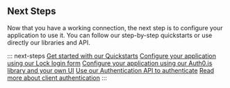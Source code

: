 ## Next Steps

Now that you have a working connection, the next step is to configure your application to use it. You can follow our step-by-step quickstarts or use directly our libraries and API.

::: next-steps
[Get started with our Quickstarts](/quickstarts)
[Configure your application using our Lock login form](/libraries/lock)
[Configure your application using our Auth0.js library and your own UI](/libraries/lock)
[Use our Authentication API to authenticate](/api/authentication)
[Read more about client authentication](/client-auth)
:::

